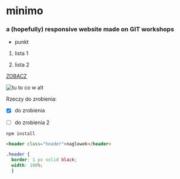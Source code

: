 # minimo 
### a (hopefully) responsive website made on GIT workshops

* punkt

1. lista 1

2. lista 2


[ZOBACZ](google.com)

![tu to co w alt](https://images.pexels.com/photos/877701/pexels-photo-877701.jpeg?auto=compress&cs=tinysrgb&dpr=2&h=750&w=1260)

Rzeczy do zrobienia:

- [x] do zrobienia

- [ ] do zrobienia 2

```
npm install
```

```html
<header class="header">naglowek</header>
```

```css
.header {
  border: 1 px solid black;
  width: 100%;
  }
  ```
